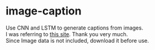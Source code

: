 # image-caption
Use CNN and LSTM to generate captions from images.  
I was referring to [this site](https://qiita.com/oreyutarover/items/6eb0e12ba0d169a480df). Thank you very much.  
Since Image data is not included, download it before use.
